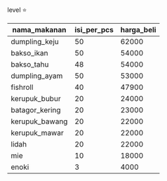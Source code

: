 level ⭐

nama_makanan|isi_per_pcs|harga_beli
|---|---|---|
dumpling_keju|50|62000
bakso_ikan|50|54000
bakso_tahu|48|54000
dumpling_ayam|50|53000
fishroll|40|47900
kerupuk_bubur|20|24000
batagor_kering|20|23000
kerupuk_bawang|20|22000
kerupuk_mawar|20|22000
lidah|20|22000
mie|10|18000
enoki|3|4000